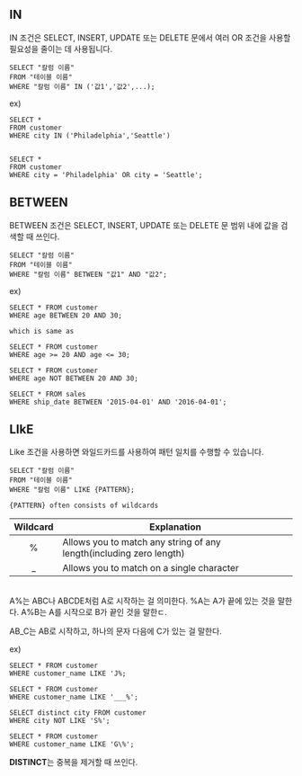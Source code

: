 ## IN
IN 조건은 SELECT, INSERT, UPDATE 또는 DELETE 문에서 여러 OR 조건을 사용할 필요성을 줄이는 데 사용됩니다.

```
SELECT "칼럼 이름"
FROM "테이블 이름"
WHERE "칼럼 이름" IN ('값1','값2',...);
```

ex)
```
SELECT *
FROM customer
WHERE city IN ('Philadelphia','Seattle')


SELECT *
FROM customer
WHERE city = 'Philadelphia' OR city = 'Seattle';
```

## BETWEEN

BETWEEN 조건은 SELECT, INSERT, UPDATE 또는 DELETE 문 범위 내에 값을 검색할 때 쓰인다.

```
SELECT "칼럼 이름"
FROM "테이블 이름"
WHERE "칼럼 이름" BETWEEN "값1" AND "값2";
```

ex)
```
SELECT * FROM customer
WHERE age BETWEEN 20 AND 30;

which is same as

SELECT * FROM customer
WHERE age >= 20 AND age <= 30;

SELECT * FROM customer
WHERE age NOT BETWEEN 20 AND 30;

SELECT * FROM sales
WHERE ship_date BETWEEN '2015-04-01' AND '2016-04-01';
```

## LIkE

Like 조건을 사용하면 와일드카드를 사용하여 패턴 일치를 수행할 수 있습니다.

```
SELECT "칼럼 이름"
FROM "테이블 이름"
WHERE "칼럼 이름" LIKE {PATTERN};

{PATTERN} often consists of wildcards
```


|Wildcard|Explanation|
|:------:|-----------|
|%|Allows you to match any string of any length(including zero length)|
|_|Allows you to match on a single character|

<br>
A%는 ABC나 ABCDE처럼 A로 시작하는 걸 의미한다.
%A는 A가 끝에 있는 것을 말한다.
A%B는 A를 시작으로 B가 끝인 것을 말한ㄷ.

AB_C는 AB로 시작하고, 하나의 문자 다음에 C가 있는 걸 말한다.


ex)
```
SELECT * FROM customer
WHERE customer_name LIKE 'J%;

SELECT * FROM customer
WHERE customer_name LIKE '___%';

SELECT distinct city FROM customer
WHERE city NOT LIKE 'S%';

SELECT * FROM customer
WHERE customer_name LIKE 'G\%';
```

**DISTINCT**는 중복을 제거할 때 쓰인다.
